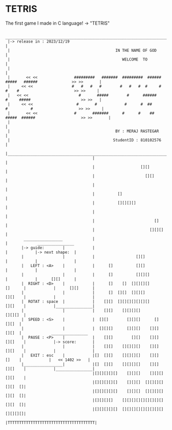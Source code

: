 # TETRIS
The first game I made in C language! -> "TETRIS"

      _______________________________________________________________________________________________________________
     |-> release in : 2023/12/19                                                                                     |
     |                                              IN THE NAME OF GOD                                               |
     |                                                 WELCOME  TO                                                   |
     |                                                                                                               |
     |       << <<                #########   #######  #########  ######    #####   ######               >> >>       |
     |     << <<                 #   #   #   #        #   #   #  #     #     #    #                        >> >>     |
     |   << <<                      #       #####        #      ######      #     #####                      >> >>   |
     |     << <<                   #       #            #      #  ##       #          #                    >> >>     |
     |       << <<                #       #######      #      #    ##   #####  ######                    >> >>       |
     |                                                                                                               |
     |                                              BY : MERAJ RASTEGAR                                              |
     |                                             StudentID : 810102576                                             |
     |_______________________________________________________________________________________________________________|
                                          |                                      |
                                          |                    [][]              |
                                          |                      [][]            |
                                          |                                      |
                                          |          []                          |
                                          |          [][][][]                    |
                                          |                                      |
                                          |                          []          |
                                          |                        [][][]        |
            _________________             |                                      |             ________________
           |-> guide:        |            |                                      |            |-> next shape:  |
           |                 |            |                  [][]                |            |                |
           |   LEFT : <A>    |            |      []          [][]                |            |                |
           |                 |            |      []          [][][]              |            |      [][]      |
           |  RIGHT : <D>    |            |      []    []  [][][][]      []      |            |      [][]      |
           |                 |            |      []  [][]  [][][]        [][]    |            |                |
           |  ROTAT : space  |            |    [][]  [][][][][][][]      [][]    |            |________________|
           |                 |            |    [][]    [][][][]          [][][]  |
           |  SPEED : <S>    |            |  [][]        [][][]      []    [][]  |
           |                 |            |  [][][]      [][][]    [][]    [][]  |             ________________
           |  PAUSE : <P>    |            |    [][]        [][]    [][]  [][]    |            |-> score:       |
           |                 |            |    [][]    [][][][]    [][]  [][]    |            |                |
           |   EXIT : esc    |            |[]  [][]    [][][][]    [][]    []    |            |   << 1402 >>   |
           |_________________|            |[]  [][]    [][][][]    [][]  [][]    |            |________________|
                                          |[][][][][]    [][][]    [][][][][]    |
                                          |[][][][][]    [][][]  [][][][][][]  []|
                                          |[][][][][]    [][][]  [][][][][][]  []|
                                          |[][][][]    [][][][][][][][][][][]  []|
                                          |[][][][][]  [][][][][][][][][][][][][]|
                                          |TTTTTTTTTTTTTTTTTTTTTTTTTTTTTTTTTTTTTT|
